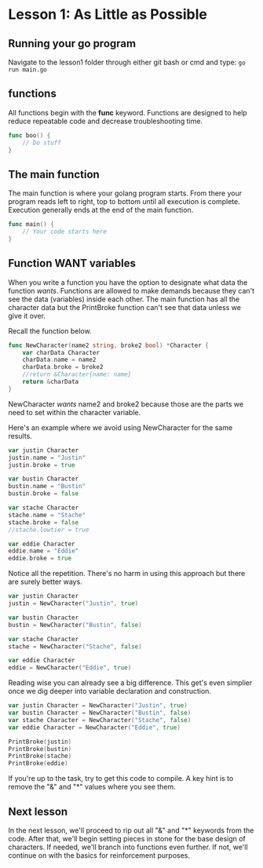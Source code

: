 # Lesson 1: As Little as Possible

## Running your go program
Navigate to the lesson1 folder through either git bash or cmd and type: `go run main.go`

## functions
All functions begin with the **func** keyword.  Functions are designed to help reduce repeatable code and decrease troubleshooting time.

```go
func boo() {
    // Do stuff
}
```

## The main function
The main function is where your golang program starts.  From there your program reads left to right, top to bottom until all execution is complete.  Execution generally ends at the end of the main function.

```go
func main() {
    // Your code starts here
}
```

## Function WANT variables
When you write a function you have the option to designate what data the function *wants*.  Functions are allowed to make demands because they can't see the data (variables) inside each other.  The main function has all the character data but the PrintBroke function can't see that data unless we give it over.

Recall the function below.

```go
func NewCharacter(name2 string, broke2 bool) *Character {
	var charData Character
	charData.name = name2
	charData.broke = broke2
	//return &Character{name: name}
	return &charData
}
```

NewCharacter *wants* name2 and broke2 because those are the parts we need to set within the character variable.

Here's an example where we avoid using NewCharacter for the same results.

```go
var justin Character
justin.name = "Justin"
justin.broke = true

var bustin Character
bustin.name = "Bustin"
bustin.broke = false

var stache Character
stache.name = "Stache"
stache.broke = false
//stache.lowtier = true

var eddie Character
eddie.name = "Eddie"
eddie.broke = true
```

Notice all the repetition.  There's no harm in using this approach but there are surely better ways.

```go
var justin Character
justin = NewCharacter("Justin", true)

var bustin Character
bustin = NewCharacter("Bustin", false)

var stache Character
stache = NewCharacter("Stache", false)

var eddie Character
eddie = NewCharacter("Eddie", true)
```

Reading wise you can already see a big difference.  This get's even simplier once we dig deeper into variable declaration and construction.

```go
var justin Character = NewCharacter("Justin", true)
var bustin Character = NewCharacter("Bustin", false)
var stache Character = NewCharacter("Stache", false)
var eddie Character = NewCharacter("Eddie", true)

PrintBroke(justin)
PrintBroke(bustin)
PrintBroke(stache)
PrintBroke(eddie)
```

If you're up to the task, try to get this code to compile.  A key hint is to remove the "&" and "*" values where you see them.

## Next lesson
In the next lesson, we'll proceed to rip out all "&" and "*" keywords from the code.  After that, we'll begin setting pieces in stone for the base design of characters.  If needed, we'll branch into functions even further.  If not, we'll continue on with the basics for reinforcement purposes.